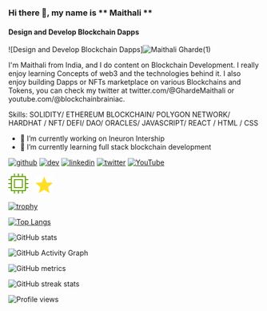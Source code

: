 
### Hi there 👋, my name is ** Maithali **
#### Design and Develop Blockchain Dapps
![Design and Develop Blockchain Dapps]![Maithali Gharde(1)](https://user-images.githubusercontent.com/121287753/228525676-d8e90101-4b77-4b58-88fe-dd745ce0291a.jpg)


I'm Maithali from India, and I do content on Blockchain Development. I really enjoy learning Concepts of web3 and the technologies behind it. I also enjoy building Dapps or NFTs marketplace on various Blockchains and Tokens, you can check my twitter at twitter.com/@GhardeMaithali or youtube.com/@blockchainbrainiac.

Skills: SOLIDITY/ ETHEREUM BLOCKCHAIN/ POLYGON NETWORK/ HARDHAT /  NFT/ DEFI/ DAO/ ORACLES/ JAVASCRIPT/ REACT  / HTML / CSS

- 🔭 I’m currently working on Ineuron Intership 
- 🌱 I’m currently learning full stack blockchain development 


[<img src='https://cdn.jsdelivr.net/npm/simple-icons@3.0.1/icons/github.svg' alt='github' height='40'>](https://github.com/Maithali)  [<img src='https://cdn.jsdelivr.net/npm/simple-icons@3.0.1/icons/hashnode.svg' alt='dev' height='40'>](https://maithaliblock.hashnode.dev/)  [<img src='https://cdn.jsdelivr.net/npm/simple-icons@3.0.1/icons/linkedin.svg' alt='linkedin' height='40'>](https://www.linkedin.com/in/MaithaliGharde/)  [<img src='https://cdn.jsdelivr.net/npm/simple-icons@3.0.1/icons/twitter.svg' alt='twitter' height='40'>](https://twitter.com/@GhardeMaithali)  [<img src='https://cdn.jsdelivr.net/npm/simple-icons@3.0.1/icons/youtube.svg' alt='YouTube' height='40'>](https://www.youtube.com/channel/@blockchainbrainiac)  

<a href='https://docs.github.com/en/developers'><img src='https://raw.githubusercontent.com/acervenky/animated-github-badges/master/assets/devbadge.gif' width='40' height='40'></a> <a href='https://stars.github.com/'><img src='https://raw.githubusercontent.com/acervenky/animated-github-badges/master/assets/starbadge.gif' width='35' height='35'></a> 

[![trophy](https://github-profile-trophy.vercel.app/?username=Maithali)](https://github.com/ryo-ma/github-profile-trophy)

[![Top Langs](https://github-readme-stats.vercel.app/api/top-langs/?username=Maithali)](https://github.com/anuraghazra/github-readme-stats)

![GitHub stats](https://github-readme-stats.vercel.app/api?username=Maithali&show_icons=true)  

![GitHub Activity Graph](https://activity-graph.herokuapp.com/graph?username=Maithali)  

![GitHub metrics](https://metrics.lecoq.io/Maithali)  

![GitHub streak stats](https://streak-stats.demolab.com/?user=Maithali)  

![Profile views](https://gpvc.arturio.dev/Maithali)  


